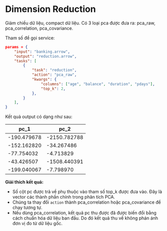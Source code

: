 # Dimension Reduction


Giảm chiều dữ liệu, compact dữ liệu. Có 3 loại pca được đưa ra: pca_raw, pca_correlation, pca_covariance.

Tham số để gọi service:

```json
params = {
    "input": "banking.arrow",
    "output": "reduction.arrow",
    "tasks": [
        {
            "task": "reduction",
            "action": "pca_raw",
            "kwargs": {
                "columns": ["age", "balance", "duration", "pdays"],
                "top_k": 2,
            },
        }
    ],
}
```

Kết quả output có dạng như sau:

| pc_1         | pc_2         |
|--------------|--------------|
| -190.479678  | -2150.782788 |
| -152.162820  | -34.267486   |
| -77.754032   | -4.713829    |
| -43.426507   | -1508.440391 |
| -199.040067  | -7.798970    |



**Giải thích kết quả:**

- Số cột pc được trả về phụ thuộc vào tham số top_k được đưa vào. Đây là vector các thành phần chính trong phân tích PCA.
- Chúng ta thay đổi `action` thành pca_correlation hoặc pca_covariance để chạy tương tự.
- Nếu dùng pca_correlation, kết quả pc thu được đã được biến đổi bằng cách chuẩn hóa dữ liệu ban đầu. Do đó kết quả thu về không phán ánh đơn vị đo từ dữ liệu gốc.


